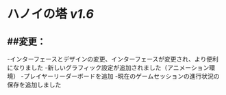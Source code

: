 #  **ハノイの塔** *v1.6* 

## ##変更：

-インターフェースとデザインの変更、インターフェースが変更され、より便利になりました
-新しいグラフィック設定が追加されました（アニメーション環境）
-プレイヤーリーダーボードを追加
-現在のゲームセッションの進行状況の保存を追加しました
